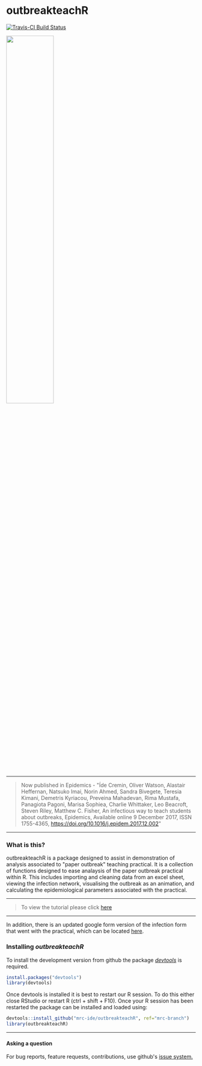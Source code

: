 # outbreakteachR

[![Travis-CI Build Status](https://travis-ci.org/mrc-ide/outbreakteachR.png?branch=mrc-branch)](https://travis-ci.org/mrc-ide/outbreakteachR)


![]()<img src="img/logo.svg" width="50%">

***
> Now published in Epidemics - "Íde Cremin, Oliver Watson, Alastair Heffernan, Natsuko Imai, Norin Ahmed, Sandra Bivegete, Teresia Kimani, Demetris Kyriacou, Preveina Mahadevan, Rima Mustafa, Panagiota Pagoni, Marisa Sophiea, Charlie Whittaker, Leo Beacroft, Steven Riley, Matthew C. Fisher, An infectious way to teach students about outbreaks, Epidemics, Available online 9 December 2017, ISSN 1755-4365, https://doi.org/10.1016/j.epidem.2017.12.002" 
***

### What is this?

outbreakteachR is a package designed to assist in demonstration of analysis associated to "paper outbreak" teaching practical. It is a collection of functions designed to ease analaysis of the paper outbreak practical within R. This includes importing and cleaning data from an excel sheet, viewing the infection network, visualising the outbreak as an animation, and calculating the epidemiological parameters associated with the practical.

***
> To view the tutorial please click [here](https://htmlpreview.github.io/?https://github.com/mrc-ide/outbreakteachR/blob/mrc-branch/tutorials/package_tutorial/outbreakteachR-package-tutorial.html)

***

In addition, there is an updated google form version of the infection form that went with the practical, which can be located [here](https://drive.google.com/drive/folders/1-WcKZzIBRXn2vdwoaW-weJaQ48rIaQ3b?usp=sharing).

### Installing *outbreakteachR*

To install the development version from github the package [*devtools*](https://github.com/hadley/devtools) is required.

```r
install.packages("devtools")
library(devtools)
```
Once devtools is installed it is best to restart our R session. To do this either close RStudio or restart R (ctrl + shift + F10). Once your R session
has been restarted the package can be installed and loaded using:

```r
devtools::install_github("mrc-ide/outbreakteachR", ref="mrc-branch")
library(outbreakteachR)
```

***

#### Asking a question

For bug reports, feature requests, contributions, use github's [issue system.](https://github.com/mrc-ide/outbreakteachR/issues)
